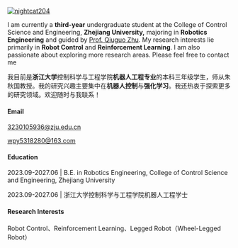 [![nightcat204](https://img.shields.io/badge/wpy-github-blue?logo=github)](https://github.com/NightCat204)

I am currently a **third-year** undergraduate student at the College of Control Science and Engineering, **Zhejiang University,** majoring in **Robotics Engineering** and guided by [Prof. Qiuguo Zhu](httpss://person.zju.edu.cn/0011353). My research interests lie primarily in **Robot Control** and **Reinforcement Learning**. I am also passionate about exploring more research areas. Please feel free to contact me

我目前是**浙江大学**控制科学与工程学院**机器人工程专业**的本科三年级学生，师从朱秋国教授。我的研究兴趣主要集中在**机器人控制**与**强化学习**。我还热衷于探索更多的研究领域。欢迎随时与我联系！



#### Email

3230105936@zju.edu.cn

wpy5318280@163.com



#### Education

2023.09-2027.06 | B.E. in Robotics Engineering, College of Control Science and Engineering, Zhejiang University

2023.09-2027.06 | 浙江大学控制科学与工程学院机器人工程学士



#### Research Interests

Robot Control、Reinforcement Learning、Legged Robot（Wheel-Legged Robot）
